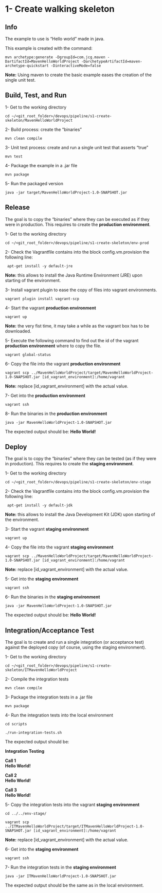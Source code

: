 # 1- Create walking skeleton

## Info
The example to use is “Hello world” made in java.

This example is created with the command:

`mvn archetype:generate -DgroupId=com.jcg.maven -DartifactId=MavenHelloWorldProject -DarchetypeArtifactId=maven-archetype-quickstart -DinteractiveMode=false`

**Note:** Using maven to create the basic example eases the creation of the single unit test. 


## Build, Test, and Run


1- Get to the working directory

`cd ~/<git_root_folder>/devops/pipeline/s1-create-skeleton/MavenHelloWorldProject`

2- Build process: create the “binaries”

`mvn clean compile`

3- Unit test process: create and run a single unit test that asserts “true” 

`mvn test`

4- Package the example in a .jar file

`mvn package`

5- Run the packaged version

`java -jar target/MavenHelloWorldProject-1.0-SNAPSHOT.jar`



## Release 
The goal is to copy the “binaries” where they can be executed as if they were in production. This requires to create the **production environment**.

1- Get to the working directory

`cd ~/<git_root_folder>/devops/pipeline/s1-create-skeleton/env-prod`
    
2-  Check the Vagrantfile contains into the block config.vm.provision the following line:

` apt-get install -y default-jre`

**Note:** this allows to install the Java Runtime Environment (JRE) upon starting of the environment. 

3- Install vagrant plugin to ease the copy of files into vagrant environments.

`vagrant plugin install vagrant-scp`

4- Start the vagrant **production environment**

`vagrant up`

**Note:** the very fist time, it may take a while as the vagrant box has to be downloaded. 

5- Execute the following command to find out the id of the vagrant **production environment** where to copy the file.

`vagrant global-status` 

6- Copy the file into the vagrant **production environment**

`vagrant scp ../MavenHelloWorldProject/target/MavenHelloWorldProject-1.0-SNAPSHOT.jar [id_vagrant_environment]:/home/vagrant`

**Note:** replace [id_vagrant_environment] with the actual value.

7- Get into the **production environment**

`vagrant ssh`

8- Run the binaries in the **production environment**

`java -jar MavenHelloWorldProject-1.0-SNAPSHOT.jar`

The expected output should be: **Hello World!**



## Deploy  

The goal is to copy the “binaries” where they can be tested (as if they were in production). This requires to create the **staging environment**.

1- Get to the working directory

`cd ~/<git_root_folder>/devops/pipeline/s1-create-skeleton/env-stage`


2-  Check the Vagrantfile contains into the block config.vm.provision the following line:

` apt-get install -y default-jdk`

**Note:** this allows to install the Java Development Kit (JDK) upon starting of the environment.


3- Start the vagrant **staging environment**

`vagrant up`


4- Copy the file into the vagrant **staging environment**

`vagrant scp ../MavenHelloWorldProject/target/MavenHelloWorldProject-1.0-SNAPSHOT.jar [id_vagrant_environment]:/home/vagrant`

**Note:** replace [id_vagrant_environment] with the actual value.


5- Get into the **staging environment**

`vagrant ssh`

6- Run the binaries in the **staging environment**

`java -jar MavenHelloWorldProject-1.0-SNAPSHOT.jar`

The expected output should be: **Hello World!**




## Integration/Acceptance Test

The goal is to create and run a single integration (or acceptance test) against the deployed copy (of course, using the staging environment).

1- Get to the working directory

`cd ~/<git_root_folder>/devops/pipeline/s1-create-skeleton/ITMavenHelloWorldProject`

2- Compile the integration tests

`mvn clean compile`

3- Package the integration tests in a .jar file

`mvn package`

4- Run the integration tests into the local environment

`cd scripts`


`./run-integration-tests.sh`


The expected output should be: 

**Integration Testing**

**Call 1**<br>
**Hello World!**

**Call 2**<br>
**Hello World!**

**Call 3**<br>
**Hello World!**



5- Copy the integration tests into the vagrant **staging environment**

`cd ../../env-stage/`

`vagrant scp ../ITMavenHelloWorldProject/target/ITMavenHelloWorldProject-1.0-SNAPSHOT.jar [id_vagrant_environment]:/home/vagrant`

**Note:** replace [id_vagrant_environment] with the actual value.


6- Get into the **staging environment**

`vagrant ssh`

7- Run the integration tests in the **staging environment**

`java -jar ITMavenHelloWorldProject-1.0-SNAPSHOT.jar`

The expected output should be the same as in the local environment.














